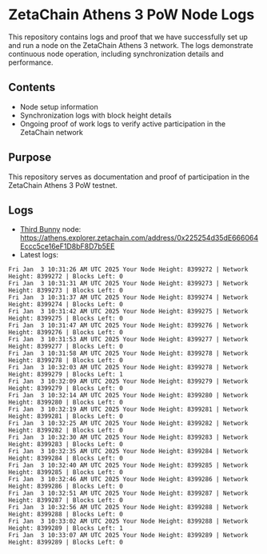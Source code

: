 # ZetaChain Athens 3 PoW Node Logs
This repository contains logs and proof that we have successfully set up and run a node on the ZetaChain Athens 3 network. The logs demonstrate continuous node operation, including synchronization details and performance.

## Contents
- Node setup information
- Synchronization logs with block height details
- Ongoing proof of work logs to verify active participation in the ZetaChain network

## Purpose
This repository serves as documentation and proof of participation in the ZetaChain Athens 3 PoW testnet.

## Logs

- [Third Bunny](https://thirdbunny.xyz/) node: https://athens.explorer.zetachain.com/address/0x225254d35dE666064Eccc5ce16eF1D8bF8D7b5EE
- Latest logs:
```
Fri Jan  3 10:31:26 AM UTC 2025 Your Node Height: 8399272 | Network Height: 8399272 | Blocks Left: 0
Fri Jan  3 10:31:31 AM UTC 2025 Your Node Height: 8399273 | Network Height: 8399273 | Blocks Left: 0
Fri Jan  3 10:31:37 AM UTC 2025 Your Node Height: 8399274 | Network Height: 8399274 | Blocks Left: 0
Fri Jan  3 10:31:42 AM UTC 2025 Your Node Height: 8399275 | Network Height: 8399275 | Blocks Left: 0
Fri Jan  3 10:31:47 AM UTC 2025 Your Node Height: 8399276 | Network Height: 8399276 | Blocks Left: 0
Fri Jan  3 10:31:53 AM UTC 2025 Your Node Height: 8399277 | Network Height: 8399277 | Blocks Left: 0
Fri Jan  3 10:31:58 AM UTC 2025 Your Node Height: 8399278 | Network Height: 8399278 | Blocks Left: 0
Fri Jan  3 10:32:03 AM UTC 2025 Your Node Height: 8399278 | Network Height: 8399279 | Blocks Left: 1
Fri Jan  3 10:32:09 AM UTC 2025 Your Node Height: 8399279 | Network Height: 8399279 | Blocks Left: 0
Fri Jan  3 10:32:14 AM UTC 2025 Your Node Height: 8399280 | Network Height: 8399280 | Blocks Left: 0
Fri Jan  3 10:32:19 AM UTC 2025 Your Node Height: 8399281 | Network Height: 8399281 | Blocks Left: 0
Fri Jan  3 10:32:25 AM UTC 2025 Your Node Height: 8399282 | Network Height: 8399282 | Blocks Left: 0
Fri Jan  3 10:32:30 AM UTC 2025 Your Node Height: 8399283 | Network Height: 8399283 | Blocks Left: 0
Fri Jan  3 10:32:35 AM UTC 2025 Your Node Height: 8399284 | Network Height: 8399284 | Blocks Left: 0
Fri Jan  3 10:32:40 AM UTC 2025 Your Node Height: 8399285 | Network Height: 8399285 | Blocks Left: 0
Fri Jan  3 10:32:46 AM UTC 2025 Your Node Height: 8399286 | Network Height: 8399286 | Blocks Left: 0
Fri Jan  3 10:32:51 AM UTC 2025 Your Node Height: 8399287 | Network Height: 8399287 | Blocks Left: 0
Fri Jan  3 10:32:56 AM UTC 2025 Your Node Height: 8399288 | Network Height: 8399288 | Blocks Left: 0
Fri Jan  3 10:33:02 AM UTC 2025 Your Node Height: 8399288 | Network Height: 8399289 | Blocks Left: 1
Fri Jan  3 10:33:07 AM UTC 2025 Your Node Height: 8399289 | Network Height: 8399289 | Blocks Left: 0
```
